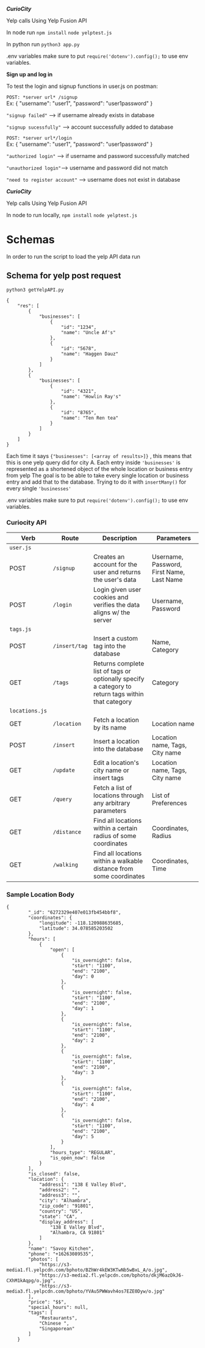 ***CurioCity***

Yelp calls
Using Yelp Fusion API


In node run 
`npm install`
`node yelptest.js`
<br/>

In python run 
`python3 app.py`

.env variables
make sure to put `require('dotenv').config();` to use env variables.


**Sign up and log in**
<br />


To test the login and signup functions in user.js on postman:
<br />

`POST: *server url* /signup`
<br />
Ex:
    {
        "username": "user1",
        "password": "user1password"
    }
<br />

`"signup failed"` --> if username already exists in database
<br />

`"signup sucessfully"` --> account successfully added to database
<br />

`POST: *server url*/login`
<br />
Ex:
    {
        "username": "user1",
        "password": "user1password"
    }
<br />

`"authorized login"` --> if username and password successfully matched
<br />

`"unauthorized login"`--> username and password did not match
<br />

`"need to register account"` --> username does not exist in database

***CurioCity***

Yelp calls
Using Yelp Fusion API


In node to run locally,
`npm install`
`node yelptest.js`
<br/>

# Schemas

In order to run the script to load the yelp API data run 

## Schema for yelp post request
`python3 getYelpAPI.py`
```
{
    "res": [
        {
            "businesses": [
                {
                    "id": "1234",
                    "name": "Uncle Af's"
                },
                {
                    "id": "5678",
                    "name": "Haggen Dauz"
                }
            ]
        },
        {
            "businesses": [
                {
                    "id": "4321",
                    "name": "Howlin Ray's"
                },
                {
                    "id": "8765",
                    "name": "Ten Ren tea"
                }
            ]
        }
    ]
}
```
Each time it says `{"businesses": [<array of results>]}` , this means that this is one yelp query did for city A.
Each entry inside `'businesses'` is represented as a shortened object of the whole location or business entry from yelp
The goal is to be able to take every single location or business entry and add that to the database. Trying to do it with `insertMany()` for every single `'businesses'`

.env variables
make sure to put `require('dotenv').config();` to use env variables.

### Curiocity API

| Verb   | Route                 | Description                                                         | Parameters |
| ------ | --------------------- | ------------------------------------------------------------------- | ---------- |
| `user.js`     |
| POST   | `/signup`             | Creates an account for the user and returns the user's data         | Username, Password, First Name, Last Name |
| POST   | `/login`              | Login given user cookies and verifies the data aligns w/ the server | Username, Password |
| `tags.js`     |
| POST   | `/insert/tag`         | Insert a custom tag into the database                               | Name, Category |
| GET    | `/tags`               | Returns complete list of tags or optionally specify a category to return tags within that category        | Category |
| `locations.js`     |
| GET   | `/location`            | Fetch a location by its name                                        | Location name |
| POST  | `/insert`              | Insert a location into the database                                 | Location name, Tags, City name |
| GET    | `/update`             | Edit a location's city name or insert tags                          | Location name, Tags, City name |
| GET | `/query`                 | Fetch a list of locations through any arbitrary parameters          | List of Preferences |
| GET | `/distance` | Find all locations within a certain radius of some coordinates                   | Coordinates, Radius |
| GET | `/walking`  | Find all locations within a walkable distance from some coordinates              | Coordinates, Time |



### Sample Location Body
```
{
        "_id": "6272329e407e013fb454bbf8",
        "coordinates": {
            "longitude": -118.120988635685,
            "latitude": 34.078585203502
        },
        "hours": [
            {
                "open": [
                    {
                        "is_overnight": false,
                        "start": "1100",
                        "end": "2100",
                        "day": 0
                    },
                    {
                        "is_overnight": false,
                        "start": "1100",
                        "end": "2100",
                        "day": 1
                    },
                    {
                        "is_overnight": false,
                        "start": "1100",
                        "end": "2100",
                        "day": 2
                    },
                    {
                        "is_overnight": false,
                        "start": "1100",
                        "end": "2100",
                        "day": 3
                    },
                    {
                        "is_overnight": false,
                        "start": "1100",
                        "end": "2100",
                        "day": 4
                    },
                    {
                        "is_overnight": false,
                        "start": "1100",
                        "end": "2100",
                        "day": 5
                    }
                ],
                "hours_type": "REGULAR",
                "is_open_now": false
            }
        ],
        "is_closed": false,
        "location": {
            "address1": "138 E Valley Blvd",
            "address2": "",
            "address3": "",
            "city": "Alhambra",
            "zip_code": "91801",
            "country": "US",
            "state": "CA",
            "display_address": [
                "138 E Valley Blvd",
                "Alhambra, CA 91801"
            ]
        },
        "name": "Savoy Kitchen",
        "phone": "+16263089535",
        "photos": [
            "https://s3-media1.fl.yelpcdn.com/bphoto/BZhWr4kEW3KTwNb5wBxL_A/o.jpg",
            "https://s3-media2.fl.yelpcdn.com/bphoto/dkjM6azDkJ6-CXhM1kAqpg/o.jpg",
            "https://s3-media3.fl.yelpcdn.com/bphoto/YVAu5PWWavh4os7EZE0Dyw/o.jpg"
        ],
        "price": "$$",
        "special_hours": null,
        "tags": [
            "Restaurants",
            "Chinese ",
            "Singaporean"
        ]
    }
```
